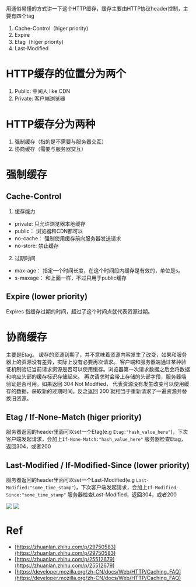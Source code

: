 用通俗易懂的方式讲一下这个HTTP缓存，缓存主要由HTTP协议header控制，主要有四个tag
1. Cache-Control（higer priority)
2. Expire
3. Etag（higer priority)
4. Last-Modified

# HTTP缓存的位置分为两个
1. Public: 中间人 like CDN
2. Private: 客户端浏览器

# HTTP缓存分为两种
1. 强制缓存（指的是不需要与服务器交互）
2. 协商缓存（需要与服务器交互）

# 强制缓存
## Cache-Control
1. 缓存能力
- private: 只允许浏览器本地缓存
- public： 浏览器和CDN都可以
- no-cache： 强制使用缓存前向服务器发送请求
- no-store: 禁止缓存

2. 过期时间
- max-age： 指定一个时间长度，在这个时间段内缓存是有效的，单位是s。
- s-maxage： 和上面一样，不过只用于public缓存

## Expire (lower priority)
Expires 指缓存过期的时间，超过了这个时间点就代表资源过期。

# 协商缓存
主要是Etag。
缓存的资源到期了，并不意味着资源内容发生了改变，如果和服务器上的资源没有差异，实际上没有必要再次请求。
客户端和服务器端通过某种验证机制验证当前请求资源是否可以使用缓存。浏览器第一次请求数据之后会将数据和响应头部的缓存标识存储起来。
再次请求时会带上存储的头部字段，服务器端验证是否可用。如果返回 304 Not Modified，
代表资源没有发生改变可以使用缓存的数据，获取新的过期时间。反之返回 200 就相当于重新请求了一遍资源并替换旧资源。

## Etag / If-None-Match (higer priority)
服务器返回的header里面可以set一个Etag(e.g `Etag:"hash_value_here"`)，下次客户端发起请求，会加上`If-None-Match:"hash_value_here"`
服务器检查Etag，返回304，或者200

## Last-Modified / If-Modified-Since (lower priority)
服务器返回的header里面可以set一个Last-Modified(e.g `Last-Modified:"some_time_stamp"`)，下次客户端发起请求，会加上`If-Modified-Since:"some_time_stamp"`
服务器检查Last-Modified，返回304，或者200


![](1http_cache.jpg)
![](cache_control.jpg)

# Ref
- [https://zhuanlan.zhihu.com/p/29750583](https://zhuanlan.zhihu.com/p/29750583)
- [https://zhuanlan.zhihu.com/p/25512679](https://zhuanlan.zhihu.com/p/25512679)
- [https://developer.mozilla.org/zh-CN/docs/Web/HTTP/Caching_FAQ](https://developer.mozilla.org/zh-CN/docs/Web/HTTP/Caching_FAQ)